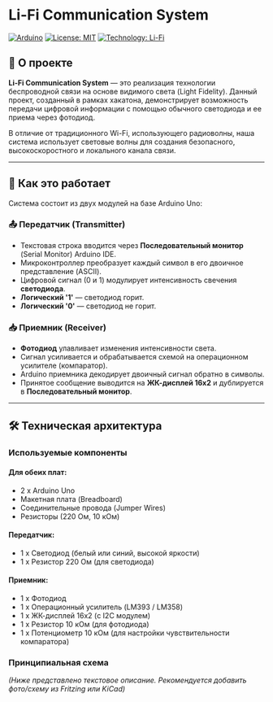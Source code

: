 # Li-Fi Communication System

[![Arduino](https://img.shields.io/badge/Arduino-Uno-blue?logo=arduino)](https://www.arduino.cc/)
[![License: MIT](https://img.shields.io/badge/License-MIT-yellow.svg)](https://opensource.org/licenses/MIT)
[![Technology: Li-Fi](https://img.shields.io/badge/Technology-Li--Fi-ff69b4)](https://en.wikipedia.org/wiki/Li-Fi)

## 🌟 О проекте

**Li-Fi Communication System** — это реализация технологии беспроводной связи на основе видимого света (Light Fidelity). Данный проект, созданный в рамках хакатона, демонстрирует возможность передачи цифровой информации с помощью обычного светодиода и ее приема через фотодиод.

В отличие от традиционного Wi-Fi, использующего радиоволны, наша система использует световые волны для создания безопасного, высокоскоростного и локального канала связи.

---

## 🚀 Как это работает

Система состоит из двух модулей на базе Arduino Uno:

### 📤 Передатчик (Transmitter)
- Текстовая строка вводится через **Последовательный монитор** (Serial Monitor) Arduino IDE.
- Микроконтроллер преобразует каждый символ в его двоичное представление (ASCII).
- Цифровой сигнал (0 и 1) модулирует интенсивность свечения **светодиода**.
- **Логический '1'** — светодиод горит.
- **Логический '0'** — светодиод не горит.

### 📥 Приемник (Receiver)
- **Фотодиод** улавливает изменения интенсивности света.
- Сигнал усиливается и обрабатывается схемой на операционном усилителе (компаратор).
- Arduino приемника декодирует двоичный сигнал обратно в символы.
- Принятое сообщение выводится на **ЖК-дисплей 16x2** и дублируется в **Последовательный монитор**.

---

## 🛠 Техническая архитектура

### Используемые компоненты
#### Для обеих плат:
- 2 x Arduino Uno
- Макетная плата (Breadboard)
- Соединительные провода (Jumper Wires)
- Резисторы (220 Ом, 10 кОм)

#### Передатчик:
- 1 x Светодиод (белый или синий, высокой яркости)
- 1 x Резистор 220 Ом (для светодиода)

#### Приемник:
- 1 x Фотодиод
- 1 x Операционный усилитель (LM393 / LM358)
- 1 x ЖК-дисплей 16x2 (с I2C модулем)
- 1 x Резистор 10 кОм (для фотодиода)
- 1 x Потенциометр 10 кОм (для настройки чувствительности компаратора)

### Принципиальная схема
*(Ниже представлено текстовое описание. Рекомендуется добавить фото/схему из Fritzing или KiCad)*

